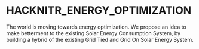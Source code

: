 # HACKNITR_ENERGY_OPTIMIZATION
The world is moving towards energy optimization. We propose an idea to make betterment to the existing Solar Energy Consumption System, by building a hybrid of the existing Grid Tied and Grid On Solar Energy System.
